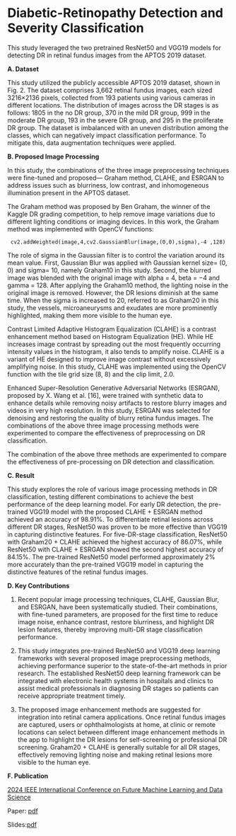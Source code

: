 # Diabetic-Retinopathy Detection and Severity Classification

This study leveraged the two pretrained ResNet50 and VGG19 models for detecting DR in retinal fundus images from the APTOS 2019 dataset. 

**A.	Dataset** 

This study utilized the publicly accessible APTOS 2019 dataset, shown in Fig. 2. The dataset comprises 3,662 retinal fundus images, each sized 3216×2136 pixels, collected from 193 patients using various cameras in different locations. The distribution of images across the DR stages is as follows: 1805 in the no DR group, 370 in the mild DR group, 999 in the moderate DR group, 193 in the severe DR group, and 295 in the proliferate DR group. The dataset is imbalanced with an uneven distribution among the classes, which can negatively impact classification performance. To mitigate this, data augmentation techniques were applied.

**B.	Proposed Image Processing**

In this study, the combinations of the three image preprocessing techniques were fine-tuned and proposed— Graham method, CLAHE, and ESRGAN to address issues such as blurriness, low contrast, and inhomogeneous illumination present in the APTOS dataset.   

The Graham method was proposed by Ben Graham, the winner of the Kaggle DR grading competition, to help remove image variations due to different lighting conditions or imaging devices. In this work,  the Graham method was implemented with OpenCV functions: 

     cv2.addWeighted(image,4,cv2.GaussianBlur(image,(0,0),sigma),-4 ,128)

The role of sigma in the Gaussian filter is to control the variation around its mean value. First, Gaussian Blur was applied with Gaussian kernel size= (0, 0) and sigma= 10, namely Graham10 in this study. Second, the blurred image was blended with the original image with alpha = 4, beta = −4 and gamma = 128. After applying the Graham10 method, the lighting noise in the original image is removed. However, the DR lesions diminish at the same time. When the sigma is increased to 20, referred to as Graham20 in this study, the vessels, microaneurysms and exudates are more prominently highlighted, making them more visible to the human eye. 

Contrast Limited Adaptive Histogram Equalization (CLAHE) is a contrast enhancement method based on Histogram Equalization (HE). While HE increases image contrast by spreading out the most frequently occurring intensity values in the histogram, it also tends to amplify noise. CLAHE is a variant of HE designed to improve image contrast without excessively amplifying noise. In this study, CLAHE was implemented using the OpenCV function with the tile grid size (8, 8) and the clip limit, 2.0. 

Enhanced Super-Resolution Generative Adversarial Networks (ESRGAN), proposed by X. Wang et al. [16], were trained with synthetic data to enhance details while removing noisy artifacts to restore blurry images and videos in very high resolution. In this study, ESRGAN was selected for denoising and restoring the quality of blurry retina fundus images. The combinations of the above three image processing methods were experimented to compare the effectiveness of preprocessing on DR classification.

The combination of the above three methods are experimented to compare the effectiveness of pre-processing on DR detection and classification. 

**C. Result**

This study explores the role of various image processing methods in DR classification, testing different combinations to achieve the best performance of the deep learning model. For early DR detection, the pre-trained VGG19 model with the proposed CLAHE + ESRGAN method achieved an accuracy of 98.91%. To differentiate retinal lesions across different DR stages, ResNet50 was proven to be more effective than VGG19 in capturing distinctive features. For five-DR-stage classification, ResNet50 with Graham20 + CLAHE achieved the highest accuracy of 86.07%, while ResNet50 with CLAHE + ESRGAN showed the second highest accuracy of 84.15%. The pre-trained ResNet50 model performed approximately 2% more accurately than the pre-trained VGG19 model in capturing the distinctive features of the retinal fundus images.

**D. Key Contributions**

1) Recent popular image processing techniques, CLAHE, Gaussian Blur, and ESRGAN, have been systematically studied. Their combinations, with fine-tuned parameters, are proposed for the first time to reduce image noise, enhance contrast, restore blurriness, and highlight DR lesion features, thereby improving multi-DR stage classification performance.

2) This study integrates pre-trained ResNet50 and VGG19 deep learning frameworks with several proposed image preprocessing methods, achieving performance superior to the state-of-the-art methods in prior research. The established ResNet50 deep learning framework can be integrated with electronic health systems in hospitals and clinics to assist medical professionals in diagnosing DR stages so patients can receive appropriate treatment timely. 

3) The proposed image enhancement methods are suggested for integration into retinal camera applications. Once retinal fundus images are captured, users or ophthalmologists at home, at clinic or remote locations can select between different image enhancement methods in the app to highlight the DR lesions for self-screening or professional DR screening. Graham20 + CLAHE is generally suitable for all DR stages, effectively removing lighting noise and making retinal lesions more visible to the human eye.

**F. Publication**

[2024 IEEE International Conference on Future Machine Learning and Data Science]("https://www.fmlds.org/AcceptedPapers.php")

Paper: [pdf]("https://github.com/kneshio/Diabetic-Retinopathy/blob/main/Diabetic%20Retinopathy%20paper%20FMLDS2024.pdf")

Slides:[pdf]("https://github.com/kneshio/Diabetic-Retinopathy/blob/main/Diabetic%20Retinopathy%20slides_FMLDS2024.pdf")
